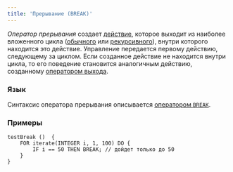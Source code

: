 ```yaml
---
title: 'Прерывание (BREAK)'
---
```


*Оператор прерывания* создает [действие](Actions.md), которое выходит из наиболее вложенного цикла ([обычного](Loop_FOR_.md) или [рекурсивного](Recursive_loop_WHILE_.md)), внутри которого находится это действие. Управление передается первому действию, следующему за циклом. Если созданное действие не находится внутри цикла, то его поведение становится аналогичным действию, созданному [оператором выхода](Exit_RETURN_.md). 

### Язык

Синтаксис оператора прерывания описывается [оператором `BREAK`](BREAK_operator.md). 

### Примеры

```lsf
testBreak ()  {
    FOR iterate(INTEGER i, 1, 100) DO {
        IF i == 50 THEN BREAK; // дойдет только до 50
    }
}
```
